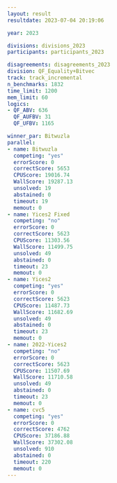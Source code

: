 ```yaml
---
layout: result
resultdate: 2023-07-04 20:19:06

year: 2023

divisions: divisions_2023
participants: participants_2023

disagreements: disagreements_2023
division: QF_Equality+Bitvec
track: track_incremental
n_benchmarks: 1832
time_limit: 1200
mem_limit: 60
logics:
- QF_ABV: 636
  QF_AUFBV: 31
  QF_UFBV: 1165

winner_par: Bitwuzla
parallel:
- name: Bitwuzla
  competing: "yes"
  errorScore: 0
  correctScore: 5653
  CPUScore: 19016.74
  WallScore: 19287.13
  unsolved: 19
  abstained: 0
  timeout: 19
  memout: 0
- name: Yices2 Fixed
  competing: "no"
  errorScore: 0
  correctScore: 5623
  CPUScore: 11303.56
  WallScore: 11499.75
  unsolved: 49
  abstained: 0
  timeout: 23
  memout: 0
- name: Yices2
  competing: "yes"
  errorScore: 0
  correctScore: 5623
  CPUScore: 11487.73
  WallScore: 11682.69
  unsolved: 49
  abstained: 0
  timeout: 23
  memout: 0
- name: 2022-Yices2
  competing: "no"
  errorScore: 0
  correctScore: 5623
  CPUScore: 11507.69
  WallScore: 11710.58
  unsolved: 49
  abstained: 0
  timeout: 23
  memout: 0
- name: cvc5
  competing: "yes"
  errorScore: 0
  correctScore: 4762
  CPUScore: 37186.88
  WallScore: 37302.08
  unsolved: 910
  abstained: 0
  timeout: 220
  memout: 0
---
```

